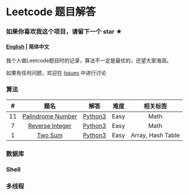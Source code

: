 # Leetcode 题目解答

### 如果你喜欢我这个项目，请留下一个 **star** ★

#### [English](./README.md) | 简体中文

我个人做Leetcode题目时的记录，算法不一定是最优的，还望大家海涵。

如果有任何问题，欢迎在 [Issues](https://github.com/mengxinayan/leetcode/issues) 中进行讨论

### 算法
| # | 题名 | 解答 | 难度 | 相关标签 |
| :-: | :-: | :-: | :-: | :-: |
| 11 | [Palindrome Number](https://leetcode-cn.com/problems/palindrome-number/) | [Python3](./algorithm/python/9_palindrome_number.py) | Easy | Math |
| 7 | [Reverse Integer](https://leetcode-cn.com/problems/reverse-integer/) | [Python3](./algorithm/python/7_reverse_integer.py) | Easy | Math |
| 1 | [Two Sum](https://leetcode-cn.com/problems/two-sum/) | [Python3](./algorithm/python/1_two_sum.py) | Easy | Array, Hash Table |


### 数据库

### Shell

### 多线程

